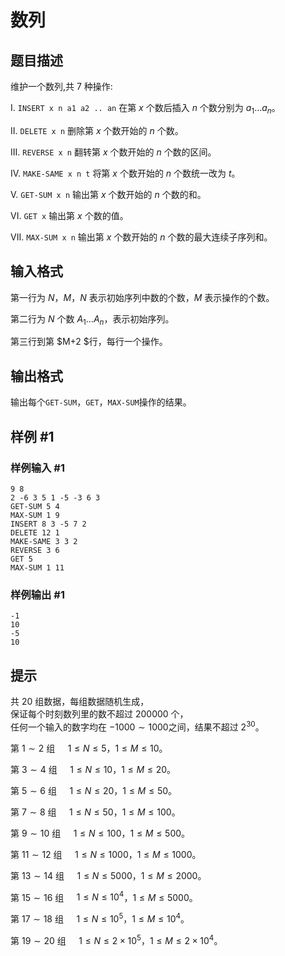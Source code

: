 # 数列

## 题目描述

维护一个数列,共 $7$ 种操作:

I. `INSERT x n a1 a2 .. an` 在第 $x$ 个数后插入 $n$ 个数分别为 $a_1\dots a_n$。

II. `DELETE x n` 删除第 $x$ 个数开始的 $n$ 个数。

III. `REVERSE x n` 翻转第 $x$ 个数开始的 $n$ 个数的区间。

IV. `MAKE-SAME x n t` 将第 $x$ 个数开始的 $n$ 个数统一改为 $t$。

V. `GET-SUM x n` 输出第 $x$ 个数开始的 $n$ 个数的和。

VI. `GET x` 输出第 $x$ 个数的值。

VII. `MAX-SUM x n` 输出第 $x$ 个数开始的 $n$ 个数的最大连续子序列和。

## 输入格式

第一行为 $N$，$M$，$N$ 表示初始序列中数的个数，$M$ 表示操作的个数。

第二行为 $N$ 个数 $A_1\dots A_n$，表示初始序列。

第三行到第 $M+2 $行，每行一个操作。

## 输出格式

输出每个`GET-SUM`，`GET`，`MAX-SUM`操作的结果。

## 样例 #1

### 样例输入 #1
```
9 8
2 -6 3 5 1 -5 -3 6 3
GET-SUM 5 4
MAX-SUM 1 9
INSERT 8 3 -5 7 2
DELETE 12 1
MAKE-SAME 3 3 2
REVERSE 3 6
GET 5
MAX-SUM 1 11
```

### 样例输出 #1

```
-1
10
-5
10
```

## 提示

共 $20$ 组数据，每组数据随机生成，  
保证每个时刻数列里的数不超过 $200000$ 个，  
任何一个输入的数字均在 $-1000\sim1000$之间，结果不超过 $2^{30}$。

第 $1\sim2$ 组 $\quad1\le N\le 5$，$1\le M\le 10$。

第 $3\sim4$ 组 $\quad1\le N\le 10$，$1\le M\le 20$。

第 $5\sim6$ 组 $\quad1\le N \le 20$，$1\le M\le 50$。

第 $7\sim8$ 组 $\quad1\le N\le 50$，$1\le M\le 100$。

第 $9\sim10$ 组 $\quad1\le N\le 100$，$1\le M\le 500$。

第 $11\sim12$ 组 $\quad 1\le N\le 1000$，$1\le M\le 1000$。

第 $13\sim14$ 组 $\quad1\le N\le 5000$，$1\le M\le 2000$。

第 $15\sim16$ 组 $\quad1\le N\le 10^4$，$1\le M\le 5000$。

第 $17\sim18$ 组 $\quad1\le N\le 10^5$，$1\le M\le 10^4$。

第 $19\sim20$ 组 $\quad1\le N\le 2\times 10^5$，$1\le M\le 2\times 10^4$。
